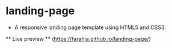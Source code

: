 # landing-page

- A responsive landing page template using HTML5 and CSS3.

** Live preview **
(https://farahja.github.io/landing-page/)
